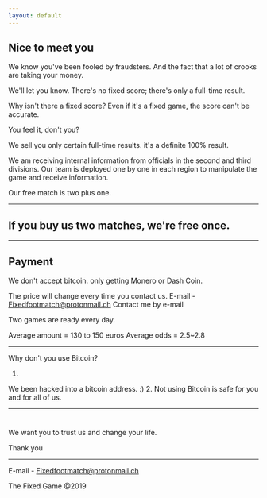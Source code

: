 ```yaml
---
layout: default
---
```

Nice to meet you
---

We know you've been fooled by fraudsters.
And the fact that a lot of crooks are taking your money.


We'll let you know.
There's no fixed score; there's only a full-time result.

Why isn't there a fixed score?
Even if it's a fixed game, the score can't be accurate.

You feel it, don't you?


We sell you only certain full-time results.
it's a definite 100% result.

We am receiving internal information from officials in the second and third divisions. 
Our team is deployed one by one in each region to manipulate the game and receive information.

Our free match is two plus one.


************************************************************************
If you buy us two matches, we're free once.
---


************************************************************************************************************



## 
### 
#### 







Payment
---
We don't accept bitcoin.
only getting Monero or Dash Coin.

The price will change every time you contact us.
E-mail - Fixedfootmatch@protonmail.ch
Contact me by e-mail

Two games are ready every day.

Average amount = 130 to 150 euros
Average odds = 2.5~2.8

---


Why don't you use Bitcoin?

1.
We been hacked into a bitcoin address. :)
2.
Not using Bitcoin is safe for you and for all of us.

---




# 
## 
### 


We want you to trust us and change your life.

Thank you

<hr>



E-mail - Fixedfootmatch@protonmail.ch


The Fixed Game @2019
